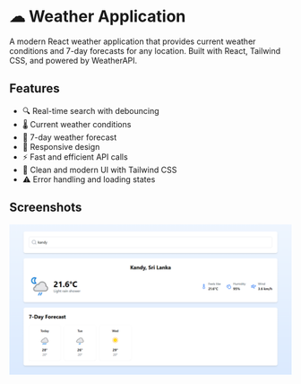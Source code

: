 # ☁ Weather Application

A modern React weather application that provides current weather conditions and 7-day forecasts for any location. Built with React, Tailwind CSS, and powered by WeatherAPI.

## Features

- 🔍 Real-time search with debouncing
- 🌡️ Current weather conditions
- 📅 7-day weather forecast
- 📱 Responsive design
- ⚡ Fast and efficient API calls
- 🎨 Clean and modern UI with Tailwind CSS
- ⚠️ Error handling and loading states

## Screenshots

![Weather App Screenshot](docs/screenshots/screenshot1.png)
